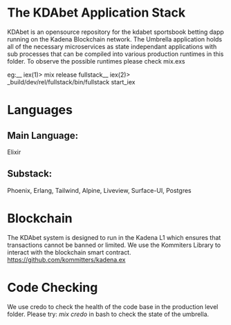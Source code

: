 # The KDAbet Application Stack

KDAbet is an opensource repository for the kdabet sportsbook betting dapp running on the Kadena Blockchain network.
The Umbrella application holds all of the necessary microservices as state independant applications with sub processes that can be compiled into various production runtimes in this folder.
To observe the possible runtimes please check mix.exs

eg:__ 
iex(1)> mix release fullstack__
iex(2)> _build/dev/rel/fullstack/bin/fullstack start_iex

# Languages

## Main Language: 
  Elixir

## Substack:  
  Phoenix, Erlang, Tailwind, Alpine, Liveview, Surface-UI, Postgres

# Blockchain

The KDAbet system is designed to run in the Kadena L1 which ensures that transactions cannot be banned or limited.
We use the Kommiters Library to interact with the blockchain smart contract.  https://github.com/kommitters/kadena.ex

# Code Checking

We use credo to check the health of the code base in the production level folder.
Please try:  *mix credo* 
in bash to check the state of the umbrella.
